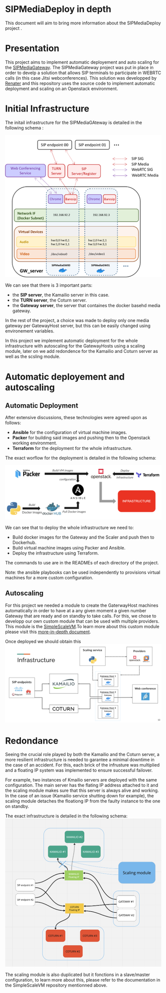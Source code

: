 # SIPMediaDeploy in depth
This document will aim to bring more information about the SIPMediaDeploy project .

# Presentation

This project aims to implement automatic deployement and auto scaling for the [SIPMediaGateway](https://github.com/Renater/SIPMediaGW). The SIPMediaGateway project was put in place in order to develp a solution that allows SIP terminals to participate in WEBRTC calls (in this case Jitsi webconferences). This solution was developped by [Renater](https://github.com/Renater) and this repository uses the source code to implement automatic deployment and scaling on an Openstack environment.

# Initial Infrastructure

The initail infrastructure for the SIPMediaGAteway is detailed in the following schema :

![initial infrastructure](https://github.com/Renater/SIPMediaGW/blob/main/docs/SIPMediaGW.png)

We can see that there is 3 important parts:
* the **SIP server**, the Kamailio server in this case.
* the **TURN server**, the Coturn server.
* the **Gateway server**, the server that containes the docker basehd media gateway.

In the rest of the project, a choice was made to deploy only one media gateway per GatewayHost server, but this can be easily changed using environement variables.

In this project we implement automatic deployment for the whole infrastructure with autoscaling for the GatewayHosts using a scaling module, later on we add redondence for the Kamailio and Coturn server as well as the scsling module.

# Automatic deployement and autoscaling

## Automatic Deployment

After extensive discussions, these technologies were agreed upon as follows:
* **Ansible** for the configuration of virtual machine images.
* **Packer** for building said images and pushing then to the Openstack working environment.
* **Terraform** for the deployment for the whole infrastructure.

The exact worflow for the deployment is detailed in the following schema:

![worflow](./deployement-workflow.png)

We can see that to deploy the whole infrastructure we need to:
* Build docker images for the Gateway and the Scaler and push then to Dockerhub.
* Build virtual machine images using Packer and Ansible.
* Deploy the infrastructure using Terraform.

The commands to use are in the READMEs of each directory of the project.

Note: the ansible playbooks can be used independently to provisions virtual machines for a more custom configuration.

## Autoscaling

For this project we needed a module to create the GaterwayHost machines automatically in order to have at a any given moment
a given number Gateway that are ready and on standby to take calls. For this, we chose to developp our own custom module that can be used with multiple providers. This module is the [SimpleScaleVM](https://github.com/Renater/SimpleScaleVM).To learn more about this custom module please visit this [more-in-depth document](https://github.com/Renater/SimpleScaleVM/tree/add-autoscaling-docs).

Once deployed we should obtain this ![infrastructure](./Infrastructure.png)

# Redondance

Seeing the crucial role played by both the Kamailio and the Coturn server, a more resilient infrastructure is needed to garantee a minimal downtime in the case of an accident. For this, each brick of the infrusture was multiplied and a floating IP system was implemented to ensure successful failover.

For example, two instances of Kmailio servers are deployed with the same configuration. The main server has the flating IP address attached to it and the scaling module makes sure that this server is always alive and working. In the case of an issue (Kamailio service shutting down for example), the scaling module detaches the floationg IP from the faulty instance to the one on standby.

The exact infrastructure is detailed in the following schema:
![redondance](./redondance.png)

The scaling module is also duplicated but it fonctions in a slave/master configuration, to learn more about this, please refer to the documentation in the SimpleScaleVM repository mentionned above.